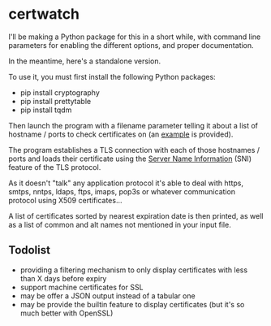 # certwatch

I'll be making a Python package for this in a short while, with command line parameters for enabling the different options, and proper documentation.

In the meantime, here's a standalone version.

To use it, you must first install the following Python packages:
* pip install cryptography
* pip install prettytable
* pip install tqdm

Then launch the program with a filename parameter telling it about a list of hostname / ports to check certificates on (an [example](https://github.com/HubTou/certwatch/blob/main/standalone/errors.txt) is provided).

The program establishes a TLS connection with each of those hostnames / ports and loads their certificate using the [Server Name Information](https://en.wikipedia.org/wiki/Server_Name_Indication) (SNI) feature of the TLS protocol.

As it doesn't "talk" any application protocol it's able to deal with https, smtps, nntps, ldaps, ftps, imaps, pop3s or whatever communication protocol using X509 certificates...

A list of certificates sorted by nearest expiration date is then printed, as well as a list of common and alt names not mentioned in your input file.

## Todolist

* providing a filtering mechanism to only display certificates with less than X days before expiry
* support machine certificates for SSL
* may be offer a JSON output instead of a tabular one
* may be provide the builtin feature to display certificates (but it's so much better with OpenSSL)

